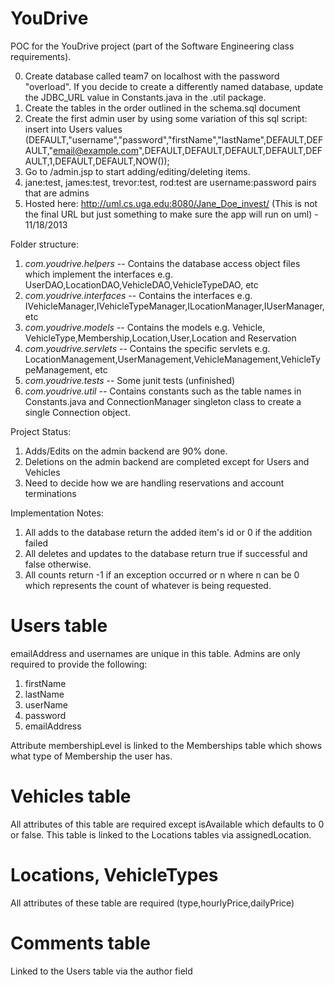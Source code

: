 YouDrive
========
POC for the YouDrive project (part of the Software Engineering class requirements).

0. Create database called team7 on localhost with the password "overload". If you decide to create a differently named database, update the JDBC_URL value in Constants.java in the .util package.
1. Create the tables in the order outlined in the schema.sql document
2. Create the first admin user by using some variation of this sql script: insert into Users values (DEFAULT,"username","password","firstName","lastName",DEFAULT,DEFAULT,"email@example.com",DEFAULT,DEFAULT,DEFAULT,DEFAULT,DEFAULT,1,DEFAULT,DEFAULT,NOW());
3. Go to /admin.jsp to start adding/editing/deleting items.
4. jane:test, james:test, trevor:test, rod:test are username:password pairs that are admins
5. Hosted here: http://uml.cs.uga.edu:8080/Jane_Doe_invest/ (This is not the final URL but just something to make sure the app will run on uml) - 11/18/2013



Folder structure:

1. *com.youdrive.helpers* -- Contains the database access object files which implement the interfaces e.g. UserDAO,LocationDAO,VehicleDAO,VehicleTypeDAO, etc
2. *com.youdrive.interfaces* -- Contains the interfaces e.g. IVehicleManager,IVehicleTypeManager,ILocationManager,IUserManager,etc
3. *com.youdrive.models* -- Contains the models e.g. Vehicle, VehicleType,Membership,Location,User,Location and Reservation
4. *com.youdrive.servlets* -- Contains the specific servlets e.g. LocationManagement,UserManagement,VehicleManagement,VehicleTypeManagement, etc
5. *com.youdrive.tests* -- Some junit tests (unfinished)
6. *com.youdrive.util* -- Contains constants such as the table names in Constants.java and ConnectionManager singleton class to create a single Connection object.

Project Status:

1. Adds/Edits on the admin backend are 90% done.
2. Deletions on the admin backend are completed except for Users and Vehicles
3. Need to decide how we are handling reservations and account terminations

Implementation Notes:

1. All adds to the database return the added item's id or 0 if the addition failed
2. All deletes and updates to the database return true if successful and false otherwise.
3. All counts return -1 if an exception occurred or n where n can be 0 which represents the count of whatever is being requested.



Users table
===========
emailAddress and usernames are unique in this table. Admins are only required to provide the following:

1. firstName
2. lastName
3. userName
4. password
5. emailAddress

Attribute membershipLevel is linked to the  Memberships table which shows what type of Membership the user has.


Vehicles table
==============
All attributes of this table are required except isAvailable which defaults to 0 or false. This table is linked to the Locations tables via assignedLocation.


Locations, VehicleTypes
========================
All attributes of these table are required (type,hourlyPrice,dailyPrice)

Comments table
===============
Linked to the Users table via the author field
